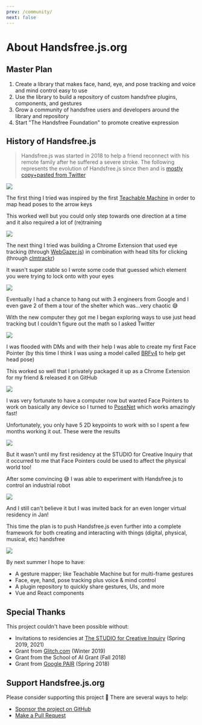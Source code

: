 ```yaml
---
prev: /community/
next: false
---
```

# About Handsfree.js.org

## Master Plan

1. Create a library that makes face, hand, eye, and pose tracking and voice and mind control easy to use 
2. Use the library to build a repository of custom handsfree plugins, components, and gestures
3. Grow a community of handsfree users and developers around the library and repository
5. Start "The Handsfree Foundation" to promote creative expression

## History of Handsfree.js

> Handsfree.js was started in 2018 to help a friend reconnect with his remote family after he suffered a severe stroke. The following represents the evolution of Handsfree.js since then and is [mostly copy+pasted from Twitter](https://twitter.com/MIDIBlocks/status/1338244981295747072)

<div class="window mb-md">
  <div class="window-body">
    <div class="row">
      <div class="col-6"><img src="https://media4.giphy.com/media/8OcbxAFoEIyI2PtjA8/giphy.gif"></div>
      <div class="col-6">
        <p>The first thing I tried was inspired by the first <a href="https://teachablemachine.withgoogle.com/">Teachable Machine</a> in order to map head poses to the arrow keys</p>
        <p>This worked well but you could only step towards one direction at a time and it also required a lot of (re)training</p>
      </div>
    </div>
  </div>
</div>

<div class="window mb-md">
  <div class="window-body">
    <div class="row">
      <div class="col-6"><img src="https://media1.giphy.com/media/sCsrofiPuBhavjelCo/giphy.gif"></div>
      <div class="col-6">
        <p>The next thing I tried was building a Chrome Extension that used eye tracking (through <a href="https://webgazer.cs.brown.edu/">WebGazer.js</a>) in combination with head tilts for clicking (through <a href="https://github.com/auduno/clmtrackr">clmtrackr</a>)</p>
        <p>It wasn't super stable so I wrote some code that guessed which element you were trying to lock onto with your eyes</p>
      </div>
    </div>
  </div>
</div>

<div class="window mb-md">
  <div class="window-body">
    <div class="row">
      <div class="col-6"><img src="https://i.imgur.com/Hbb47Hh.jpg"></div>
      <div class="col-6">
        <p>Eventually I had a chance to hang out with 3 engineers from Google and I even gave 2 of them a tour of the shelter which was...very chaotic 😅</p>
        <p>With the new computer they got me I began exploring ways to use just head tracking but I couldn't figure out the math so I asked Twitter</p>
      </div>
    </div>
  </div>
</div>

<div class="window mb-md">
  <div class="window-body">
    <div class="row">
      <div class="col-6"><img src="https://media0.giphy.com/media/poX4WIdtkUVXRIU4df/giphy.gif"></div>
      <div class="col-6">
        <p>I was flooded with DMs and with their help I was able to create my first Face Pointer (by this time I think I was using a model called <a href="https://github.com/Tastenkunst/brfv4_javascript_examples">BRFv4</a> to help get head pose)</p>
        <p>This worked so well that I privately packaged it up as a Chrome Extension for my friend & released it on GitHub</p>
      </div>
    </div>
  </div>
</div>

<div class="window mb-md">
  <div class="window-body">
    <div class="row">
      <div class="col-6"><img src="https://media1.giphy.com/media/KW2zd3poZndob6UYwA/giphy.gif"></div>
      <div class="col-6">
        <p>I was very fortunate to have a computer now but wanted Face Pointers to work on basically any device so I turned to <a href="https://github.com/tensorflow/tfjs-models/tree/master/posenet">PoseNet</a> which works amazingly fast!</p>
        <p>Unfortunately, you only have 5 2D keypoints to work with so I spent a few months working it out. These were the results</p>
      </div>
    </div>
  </div>
</div>

<div class="window mb-md">
  <div class="window-body">
    <div class="row">
      <div class="col-6"><img src="https://media3.giphy.com/media/BHdfIcCsGCNlIAnKD7/giphy.gif"></div>
      <div class="col-6">
        <p>But it wasn't until my first residency at the STUDIO for Creative Inquiry that it occurred to me that Face Pointers could be used to affect the physical world too!</p>
        <p>After some convincing 😅 I was able to experiment with Handsfree.js to control an industrial robot</p>
      </div>
    </div>
  </div>
</div>

<div class="window mb-md">
  <div class="window-body">
    <div class="row">
      <div class="col-6"><img src="https://media3.giphy.com/media/FxLUuTSxXjJPx8K9L4/giphy.gif"></div>
      <div class="col-6">
        <p>And I still can't believe it but I was invited back for an even longer virtual residency in Jan!</p>
        <p>This time the plan is to push Handsfree.js even further into a complete framework for both creating and interacting with things (digital, physical, musical, etc) handsfree</p>
      </div>
    </div>
  </div>
</div>

<div class="window mb-md">
  <div class="window-body">
    <div class="row">
      <div class="col-6"><img src="https://media1.giphy.com/media/mssf4vZa4gO5rZyItA/giphy.gif"></div>
      <div class="col-6">
        <p>By next summer I hope to have:</p>
        <ul>
          <li>A gesture mapper; like Teachable Machine but for multi-frame gestures</li>
          <li>Face, eye, hand, pose tracking plus voice & mind control</li>
          <li>A plugin repository to quickly share gestures, UIs, and more</li>
          <li>Vue and React components</li>
        </ul>
      </div>
    </div>
  </div>
</div>

## Special Thanks

This project couldn't have been possible without:

- Invitations to residencies at [The STUDIO for Creative Inquiry]() (Spring 2019, 2021)
- Grant from [Glitch.com](https://glitch.com) (Winter 2019)
- Grant from the School of AI Grant (Fall 2018)
- Grant from [Google PAIR](https://pair.withgoogle.com/) (Spring 2018)

## Support Handsfree.js.org

Please consider supporting this project 💜 There are several ways to help:

- [Sponsor the project on GitHub](https://github.com/sponsors/midiblocks)
- [Make a Pull Request](https://github.com/midiblocks)
